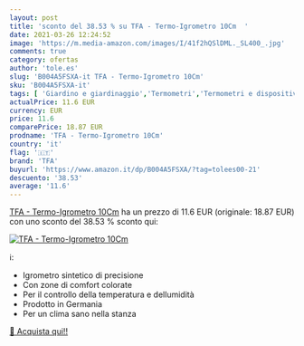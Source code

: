 ```yaml
---
layout: post
title: 'sconto del 38.53 % su TFA - Termo-Igrometro 10Cm  '
date: 2021-03-26 12:24:52
image: 'https://m.media-amazon.com/images/I/41f2hQSlDML._SL400_.jpg'
comments: true
category: ofertas
author: 'tole.es'
slug: 'B004A5FSXA-it TFA - Termo-Igrometro 10Cm'
sku: 'B004A5FSXA-it'
tags: [ 'Giardino e giardinaggio','Termometri','Termometri e dispositivi metereologici','tfa', ]
actualPrice: 11.6 EUR
currency: EUR
price: 11.6
comparePrice: 18.87 EUR
prodname: 'TFA - Termo-Igrometro 10Cm'
country: 'it'
flag: '🇮🇹'
brand: 'TFA'
buyurl: 'https://www.amazon.it/dp/B004A5FSXA/?tag=tolees00-21'
descuento: '38.53'
average: '11.6'
---
```


[TFA - Termo-Igrometro 10Cm](https://www.amazon.it/dp/B004A5FSXA/?tag=tolees00-21) ha un prezzo di 11.6 EUR (originale: 18.87 EUR) con uno sconto del 38.53 % sconto qui:

[![TFA - Termo-Igrometro 10Cm](https://m.media-amazon.com/images/I/41f2hQSlDML._SL400_.jpg)](https://www.amazon.it/dp/B004A5FSXA/?tag=tolees00-21)

ℹ️:

- Igrometro sintetico di precisione
- Con zone di comfort colorate
- Per il controllo della temperatura e dellumidità
- Prodotto in Germania
- Per un clima sano nella stanza

[🛒 Acquista qui!!](https://www.amazon.it/dp/B004A5FSXA/?tag=tolees00-21)

